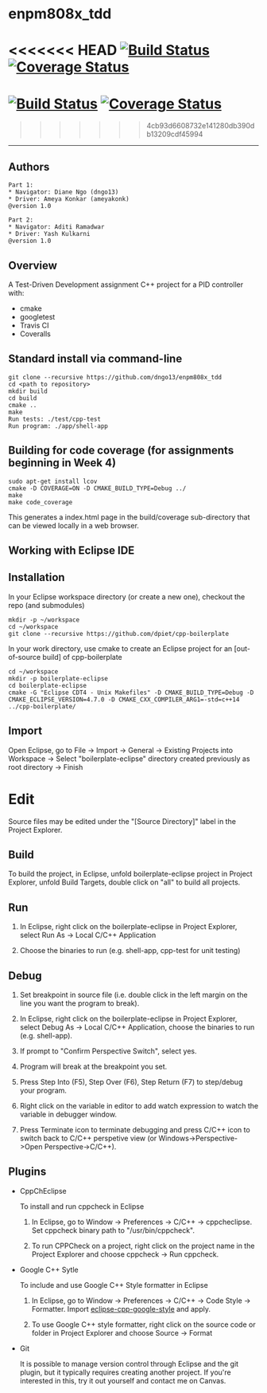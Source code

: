 # enpm808x_tdd
<<<<<<< HEAD
[![Build Status](https://app.travis-ci.com/Ykulkarni-ops/enpm808x_tdd.svg?branch=master)](https://app.travis-ci.com/Ykulkarni-ops/enpm808x_tdd)
[![Coverage Status](https://coveralls.io/repos/github/dngo13/enpm808x_tdd/badge.svg?branch=master)](https://coveralls.io/github/dngo13/enpm808x_tdd?branch=master)
=======

[![Build Status](https://app.travis-ci.com/Ykulkarni-ops/enpm808x_tdd.svg?branch=master)](https://app.travis-ci.com/Ykulkarni-ops/enpm808x_tdd)
[![Coverage Status](https://coveralls.io/repos/github/Ykulkarni-ops/enpm808x_tdd/badge.svg?branch=master)](https://coveralls.io/github/Ykulkarni-ops/enpm808x_tdd?branch=master)
=======

>>>>>>> 4cb93d6608732e141280db390db13209cdf45994
---

## Authors
```
Part 1: 
* Navigator: Diane Ngo (dngo13)
* Driver: Ameya Konkar (ameyakonk)
@version 1.0
```

```
Part 2: 
* Navigator: Aditi Ramadwar
* Driver: Yash Kulkarni
@version 1.0
```
## Overview

A Test-Driven Development assignment C++ project for a PID controller with:

- cmake
- googletest
- Travis CI
- Coveralls

## Standard install via command-line
```
git clone --recursive https://github.com/dngo13/enpm808x_tdd
cd <path to repository>
mkdir build
cd build
cmake ..
make
Run tests: ./test/cpp-test
Run program: ./app/shell-app
```

## Building for code coverage (for assignments beginning in Week 4)
```
sudo apt-get install lcov
cmake -D COVERAGE=ON -D CMAKE_BUILD_TYPE=Debug ../
make
make code_coverage
```
This generates a index.html page in the build/coverage sub-directory that can be viewed locally in a web browser.

## Working with Eclipse IDE ##

## Installation

In your Eclipse workspace directory (or create a new one), checkout the repo (and submodules)
```
mkdir -p ~/workspace
cd ~/workspace
git clone --recursive https://github.com/dpiet/cpp-boilerplate
```

In your work directory, use cmake to create an Eclipse project for an [out-of-source build] of cpp-boilerplate

```
cd ~/workspace
mkdir -p boilerplate-eclipse
cd boilerplate-eclipse
cmake -G "Eclipse CDT4 - Unix Makefiles" -D CMAKE_BUILD_TYPE=Debug -D CMAKE_ECLIPSE_VERSION=4.7.0 -D CMAKE_CXX_COMPILER_ARG1=-std=c++14 ../cpp-boilerplate/
```

## Import

Open Eclipse, go to File -> Import -> General -> Existing Projects into Workspace -> 
Select "boilerplate-eclipse" directory created previously as root directory -> Finish

# Edit

Source files may be edited under the "[Source Directory]" label in the Project Explorer.


## Build

To build the project, in Eclipse, unfold boilerplate-eclipse project in Project Explorer,
unfold Build Targets, double click on "all" to build all projects.

## Run

1. In Eclipse, right click on the boilerplate-eclipse in Project Explorer,
select Run As -> Local C/C++ Application

2. Choose the binaries to run (e.g. shell-app, cpp-test for unit testing)


## Debug


1. Set breakpoint in source file (i.e. double click in the left margin on the line you want 
the program to break).

2. In Eclipse, right click on the boilerplate-eclipse in Project Explorer, select Debug As -> 
Local C/C++ Application, choose the binaries to run (e.g. shell-app).

3. If prompt to "Confirm Perspective Switch", select yes.

4. Program will break at the breakpoint you set.

5. Press Step Into (F5), Step Over (F6), Step Return (F7) to step/debug your program.

6. Right click on the variable in editor to add watch expression to watch the variable in 
debugger window.

7. Press Terminate icon to terminate debugging and press C/C++ icon to switch back to C/C++ 
perspetive view (or Windows->Perspective->Open Perspective->C/C++).


## Plugins

- CppChEclipse

    To install and run cppcheck in Eclipse

    1. In Eclipse, go to Window -> Preferences -> C/C++ -> cppcheclipse.
    Set cppcheck binary path to "/usr/bin/cppcheck".

    2. To run CPPCheck on a project, right click on the project name in the Project Explorer 
    and choose cppcheck -> Run cppcheck.


- Google C++ Sytle

    To include and use Google C++ Style formatter in Eclipse

    1. In Eclipse, go to Window -> Preferences -> C/C++ -> Code Style -> Formatter. 
    Import [eclipse-cpp-google-style][reference-id-for-eclipse-cpp-google-style] and apply.

    2. To use Google C++ style formatter, right click on the source code or folder in 
    Project Explorer and choose Source -> Format

[reference-id-for-eclipse-cpp-google-style]: https://raw.githubusercontent.com/google/styleguide/gh-pages/eclipse-cpp-google-style.xml

- Git

    It is possible to manage version control through Eclipse and the git plugin, but it typically requires creating another project. If you're interested in this, try it out yourself and contact me on Canvas.

